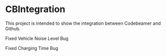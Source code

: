 # CBIntegration

This project is intended to show the integration between Codebeamer and Github.

Fixed Vehicle Noise Level Bug

Fixed Charging Time Bug
